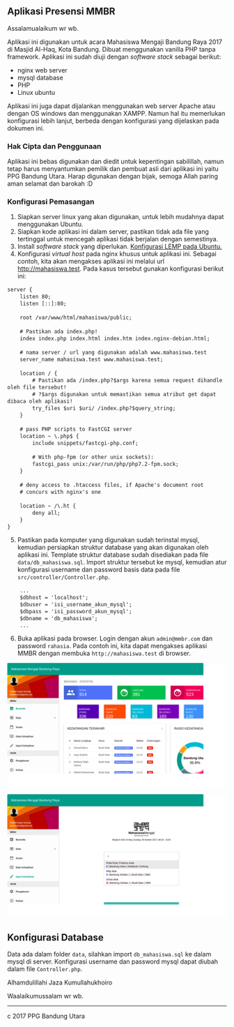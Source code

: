 ## Aplikasi Presensi MMBR

Assalamualaikum wr wb.

Aplikasi ini digunakan untuk acara Mahasiswa Mengaji Bandung Raya 2017 di Masjid Al-Haq, Kota Bandung. Dibuat menggunakan vanilla PHP tanpa framework. Aplikasi ini sudah diuji dengan _software stack_ sebagai berikut:
* nginx web server
* mysql database
* PHP
* Linux ubuntu

Aplikasi ini juga dapat dijalankan menggunakan web server Apache atau dengan OS windows dan menggunakan XAMPP. Namun hal itu memerlukan konfigurasi lebih lanjut, berbeda dengan konfigurasi yang dijelaskan pada dokumen ini.

### Hak Cipta dan Penggunaan
Aplikasi ini bebas digunakan dan diedit untuk kepentingan sabilillah, namun tetap harus menyantumkan pemilik dan pembuat asli dari aplikasi ini yaitu PPG Bandung Utara. Harap digunakan dengan bijak, semoga Allah paring aman selamat dan barokah :D

### Konfigurasi Pemasangan
1. Siapkan server linux yang akan digunakan, untuk lebih mudahnya dapat menggunakan Ubuntu.
2. Siapkan kode aplikasi ini dalam server, pastikan tidak ada file yang tertinggal untuk mencegah aplikasi tidak berjalan dengan semestinya.
3. Install _software stack_ yang diperlukan. [Konfigurasi LEMP pada Ubuntu.](https://www.digitalocean.com/community/tutorials/how-to-install-linux-nginx-mysql-php-lemp-stack-ubuntu-18-04)
4. Konfigurasi _virtual host_ pada nginx khusus untuk aplikasi ini. Sebagai contoh, kita akan mengakses aplikasi ini melalui url http://mahasiswa.test. Pada kasus tersebut gunakan konfigurasi berikut ini:
```
server {
	listen 80;
	listen [::]:80;

	root /var/www/html/mahasiswa/public;

	# Pastikan ada index.php!
	index index.php index.html index.htm index.nginx-debian.html;

	# nama server / url yang digunakan adalah www.mahasiswa.test
    server_name mahasiswa.test www.mahasiswa.test;

	location / {
		# Pastikan ada /index.php?$args karena semua request dihandle oleh file tersebut!
        # ?$args digunakan untuk memastikan semua atribut get dapat dibaca oleh aplikasi!
		try_files $uri $uri/ /index.php?$query_string;
	}

	# pass PHP scripts to FastCGI server
	location ~ \.php$ {
		include snippets/fastcgi-php.conf;
	
		# With php-fpm (or other unix sockets):
		fastcgi_pass unix:/var/run/php/php7.2-fpm.sock;
	}

	# deny access to .htaccess files, if Apache's document root
	# concurs with nginx's one
	
	location ~ /\.ht {
		deny all;
	}
}
```
5. Pastikan pada komputer yang digunakan sudah terinstal mysql, kemudian persiapkan struktur database yang akan digunakan oleh aplikasi ini. Template struktur database sudah disediakan pada file `data/db_mahasiswa.sql`. Import struktur tersebut ke mysql, kemudian atur konfigurasi username dan password basis data pada file `src/controller/Controller.php`.
```
	...
	$dbhost = 'localhost';
	$dbuser = 'isi_username_akun_mysql';
	$dbpass = 'isi_password_akun_mysql';
	$dbname = 'db_mahasiswa';
	...

```
6. Buka aplikasi pada browser. Login dengan akun `admin@mmbr.com` dan password `rahasia`. Pada contoh ini, kita dapat mengakses aplikasi MMBR dengan membuka `http://mahasiswa.test` di browser.

![Gb. Tampilan Awal](doc/tampilan_awal.png)

![Gb. Tampilan Input](doc/tampilan_input.png)

## Konfigurasi Database
Data ada dalam folder `data`, silahkan import `db_mahasiswa.sql` ke dalam mysql di server. Konfigurasi username dan password mysql dapat diubah dalam file `Controller.php`.


Alhamdulillahi Jaza Kumullahukhoiro

Waalaikumussalam wr wb.

____
c 2017 PPG Bandung Utara